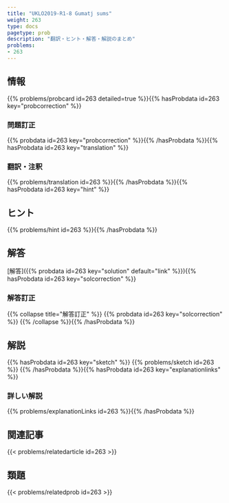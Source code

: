 ```yaml
---
title: "UKLO2019-R1-8 Gumatj sums"
weight: 263
type: docs
pagetype: prob
description: "翻訳・ヒント・解答・解説のまとめ"
problems: 
- 263
---
```


## 情報

{{% problems/probcard id=263 detailed=true %}}{{% hasProbdata id=263 key="probcorrection" %}}

### 問題訂正

{{% probdata id=263 key="probcorrection" %}}{{% /hasProbdata %}}{{% hasProbdata id=263 key="translation" %}}

### 翻訳・注釈

{{% problems/translation id=263 %}}{{% /hasProbdata %}}{{% hasProbdata id=263 key="hint" %}}

## ヒント

{{% problems/hint id=263 %}}{{% /hasProbdata %}}

## 解答

[解答]({{% probdata id=263 key="solution" default="link" %}}){{% hasProbdata id=263 key="solcorrection" %}}

### 解答訂正

{{% collapse title="解答訂正" %}}
{{% probdata id=263 key="solcorrection" %}}
{{% /collapse %}}{{% /hasProbdata %}}

## 解説

{{% hasProbdata id=263 key="sketch" %}}
{{% problems/sketch id=263 %}}
{{% /hasProbdata %}}{{% hasProbdata id=263 key="explanationlinks" %}}

### 詳しい解説

{{% problems/explanationLinks id=263 %}}{{% /hasProbdata %}}

## 関連記事

{{< problems/relatedarticle id=263 >}}

## 類題

{{< problems/relatedprob id=263 >}}

